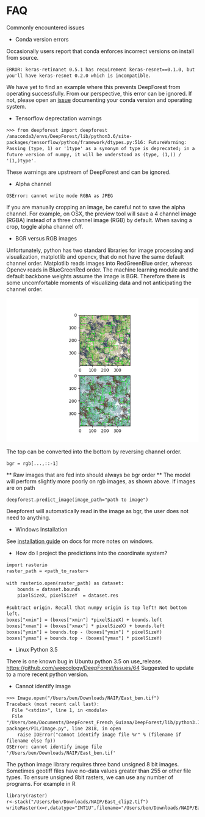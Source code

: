# FAQ

Commonly encountered issues
* Conda version errors

Occasionally users report that conda enforces incorrect versions on install from source.

 ```
 ERROR: keras-retinanet 0.5.1 has requirement keras-resnet==0.1.0, but you'll have keras-resnet 0.2.0 which is incompatible.
 ```
We have yet to find an example where this prevents DeepForest from operating successfully. From our perspective, this error can be ignored. If not, please open an [issue](https://github.com/weecology/DeepForest/issues) documenting your conda version and operating system.

* Tensorflow deprectation warnings

```
>>> from deepforest import deepforest
/anaconda3/envs/DeepForest/lib/python3.6/site-packages/tensorflow/python/framework/dtypes.py:516: FutureWarning: Passing (type, 1) or '1type' as a synonym of type is deprecated; in a future version of numpy, it will be understood as (type, (1,)) / '(1,)type'.
```

These warnings are upstream of DeepForest and can be ignored.

* Alpha channel

```
OSError: cannot write mode RGBA as JPEG
```

If you are manually cropping an image, be careful not to save the alpha channel. For example, on OSX, the preview tool will save a 4 channel image (RGBA) instead of a three channel image (RGB) by default. When saving a crop, toggle alpha channel off.

* BGR versus RGB images

Unfortunately, python has two standard libraries for image processing and visualization, matplotlib and opencv, that do not have the same default channel order. Matplotlib reads images into RedGreenBlue order, whereas Opencv reads in BlueGreenRed order. The machine learning module and the default backbone weights assume the image is BGR. Therefore there is some uncomfortable moments of visualizing data and not anticipating the channel order.

![](../www/bgr_rgb.png)

The top can be converted into the bottom by reversing channel order.

```
bgr = rgb[...,::-1]
```

** Raw images that are fed into  should always be bgr order ** The model will perform slightly more poorly on rgb images, as shown above. If images are on path

```
deepforest.predict_image(image_path="path to image")
```

Deepforest will automatically read in the image as bgr, the user does not need to anything.

* Windows Installation

See [installation guide](installation.md/#Windows-installation) on docs for more notes on windows.

* How do I project the predictions into the coordinate system?

```
import rasterio
raster_path = <path_to_raster>

with rasterio.open(raster_path) as dataset:
    bounds = dataset.bounds
    pixelSizeX, pixelSizeY  = dataset.res

#subtract origin. Recall that numpy origin is top left! Not bottom left.
boxes["xmin"] = (boxes["xmin"] *pixelSizeX) + bounds.left
boxes["xmax"] = (boxes["xmax"] * pixelSizeX) + bounds.left
boxes["ymin"] = bounds.top - (boxes["ymin"] * pixelSizeY)
boxes["ymax"] = bounds.top - (boxes["ymax"] * pixelSizeY)
```

* Linux Python 3.5

There is one known bug in Ubuntu python 3.5 on use_release.
https://github.com/weecology/DeepForest/issues/64
Suggested to update to a more recent python version.

* Cannot identify image
```
>>> Image.open("/Users/ben/Downloads/NAIP/East_ben.tif")
Traceback (most recent call last):
  File "<stdin>", line 1, in <module>
  File "/Users/ben/Documents/DeepForest_French_Guiana/DeepForest/lib/python3.7/site-packages/PIL/Image.py", line 2818, in open
    raise IOError("cannot identify image file %r" % (filename if filename else fp))
OSError: cannot identify image file '/Users/ben/Downloads/NAIP/East_ben.tif'
```

The python image library requires three band unsigned 8 bit images. Sometimes geotiff files have no-data values greater than 255 or other file types. To ensure unsigned 8bit rasters, we can use any number of programs. For example in R

```
library(raster)
r<-stack("/Users/ben/Downloads/NAIP/East_clip2.tif")
writeRaster(x=r,datatype="INT1U",filename="/Users/ben/Downloads/NAIP/East_ben.tiff")
```
